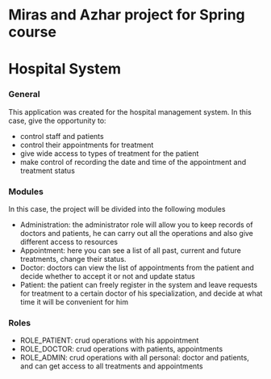 # Miras and Azhar project for Spring course
# Hospital System



### General

This application was created for the hospital management system. In this case, give the opportunity to:
- control staff and patients 
- control their appointments for treatment
- give wide access to types of treatment for the patient
- make control of recording the date and time of the appointment and treatment status

### Modules

In this case, the project will be divided into the following modules
- Administration: 
  the administrator role will allow you to keep records of doctors and patients, 
  he can carry out all the operations and also give different access to resources
- Appointment:
  here you can see a list of all past, current and future treatments, change their status.
- Doctor:
  doctors can view the list of appointments from the patient and decide whether to accept it or not and update status
- Patient:
  the patient can freely register in the system and leave requests for treatment to a certain doctor of his specialization, and decide at what time it will be convenient   for him

### Roles

- ROLE_PATIENT: crud operations with his appointment
- ROLE_DOCTOR: crud operations with patients, appointments
- ROLE_ADMIN: crud operations with all personal: doctor and patients, and can get access to all treatments and appointments 


